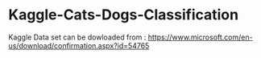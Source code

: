 # Kaggle-Cats-Dogs-Classification
Kaggle Data set can be dowloaded from : https://www.microsoft.com/en-us/download/confirmation.aspx?id=54765

